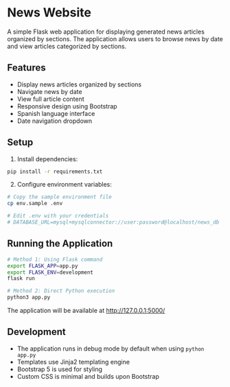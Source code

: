 # News Website

A simple Flask web application for displaying generated news articles organized by sections. The application allows
users to browse news by date and view articles categorized by sections.

## Features

- Display news articles organized by sections
- Navigate news by date
- View full article content
- Responsive design using Bootstrap
- Spanish language interface
- Date navigation dropdown

## Setup

1. Install dependencies:

```bash
pip install -r requirements.txt
```

2. Configure environment variables:

```bash
# Copy the sample environment file
cp env.sample .env

# Edit .env with your credentials
# DATABASE_URL=mysql+mysqlconnector://user:password@localhost/news_db
```

## Running the Application

```bash
# Method 1: Using Flask command
export FLASK_APP=app.py 
export FLASK_ENV=development
flask run

# Method 2: Direct Python execution
python3 app.py
```

The application will be available at http://127.0.0.1:5000/

## Development

- The application runs in debug mode by default when using `python app.py`
- Templates use Jinja2 templating engine
- Bootstrap 5 is used for styling
- Custom CSS is minimal and builds upon Bootstrap
